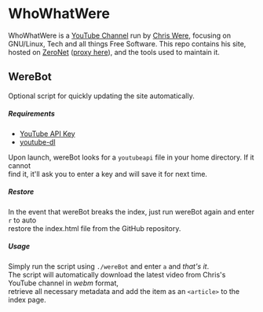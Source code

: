 # WhoWhatWere
WhoWhatWere is a [YouTube Channel](http://whowhatwere.download) run by [Chris Were](http://site.whowhatwere.download/info.html), focusing on GNU/Linux, Tech and all things Free Software. This repo contains his site, hosted on [ZeroNet](https://zeronet.io) ([proxy here](https://bit.no.com:43110/1PRY8bJF8kos6B91XLbAGRN99EuLVSZcXY)), and the tools used to maintain it.

## WereBot
Optional script for quickly updating the site automatically.
##### Requirements
- [YouTube API Key](https://console.developers.google.com) 
- [youtube-dl](https://rg3.github.io/youtube-dl/)

Upon launch, wereBot looks for a `youtubeapi` file in your home directory. If it cannot  
find it, it'll ask you to enter a key and will save it for next time.

##### Restore
In the event that wereBot breaks the index, just run wereBot again and enter `r` to auto  
restore the index.html file from the GitHub repository.

##### Usage
Simply run the script using `./wereBot` and enter `a` and _that's it_.  
The script will automatically download the latest video from Chris's YouTube channel in _webm_ format,  
retrieve all necessary metadata and add the item as an `<article>` to the index page.
